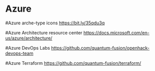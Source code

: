 # Azure

#Azure arche-type icons 
https://bit.ly/35qdu3q

#Azure Architecture resource center
https://docs.microsoft.com/en-us/azure/architecture/

#Azure DevOps Labs 
https://github.com/quantum-fusion/openhack-devops-team

#Azure Terraform
https://github.com/quantum-fusion/terraform/
